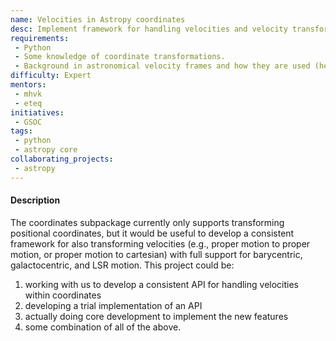 ```yaml
---
name: Velocities in Astropy coordinates
desc: Implement framework for handling velocities and velocity transforms in astropy.coordinates.
requirements:
 - Python
 - Some knowledge of coordinate transformations.
 - Background in astronomical velocity frames and how they are used (helpful but not necessarily a strict requirement).
difficulty: Expert
mentors: 
 - mhvk
 - eteq
initiatives:
 - GSOC
tags:
 - python
 - astropy core
collaborating_projects:
 - astropy
---
```


#### Description

The coordinates subpackage currently only supports transforming positional coordinates, but it would be useful to develop a consistent framework for also transforming velocities (e.g., proper motion to proper motion, or proper motion to cartesian) with full support for barycentric, galactocentric, and LSR motion. This project could be:

1. working with us to develop a consistent API for handling velocities within coordinates
2. developing a trial implementation of an API
3. actually doing core development to implement the new features
4. some combination of all of the above.
